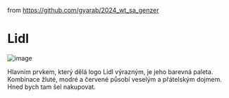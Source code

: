 from <https://github.com/gyarab/2024_wt_sa_genzer>

# Lidl
![image](https://github.com/user-attachments/assets/5cea67f5-c9fc-4d7a-9b2d-e842e5ebfea5)

Hlavním prvkem, který dělá logo Lidl výrazným, je jeho barevná paleta. Kombinace žluté, modré a červené působí veselým a přátelským dojmem. Hned bych tam šel nakupovat.
